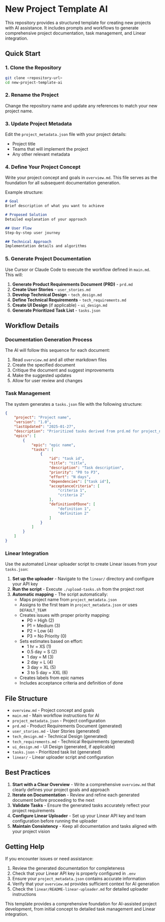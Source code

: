 # New Project Template AI

This repository provides a structured template for creating new projects with AI assistance. It includes prompts and workflows to generate comprehensive project documentation, task management, and Linear integration.

## Quick Start

### 1. Clone the Repository
```bash
git clone <repository-url>
cd new-project-template-ai
```

### 2. Rename the Project
Change the repository name and update any references to match your new project name.

### 3. Update Project Metadata
Edit the `project_metadata.json` file with your project details:
- Project title
- Teams that will implement the project
- Any other relevant metadata

### 4. Define Your Project Concept
Write your project concept and goals in `overview.md`. This file serves as the foundation for all subsequent documentation generation.

Example structure:
```markdown
# Goal
Brief description of what you want to achieve

# Proposed Solution
Detailed explanation of your approach

## User Flow
Step-by-step user journey

## Technical Approach
Implementation details and algorithms
```

### 5. Generate Project Documentation
Use Cursor or Claude Code to execute the workflow defined in `main.md`. This will:

1. **Generate Product Requirements Document (PRD)** - `prd.md`
2. **Create User Stories** - `user_stories.md`
3. **Develop Technical Design** - `tech_design.md`
4. **Define Technical Requirements** - `tech_requirements.md`
5. **Create UI Design** (if applicable) - `ui_design.md`
6. **Generate Prioritized Task List** - `tasks.json`

## Workflow Details

### Documentation Generation Process
The AI will follow this sequence for each document:
1. Read `overview.md` and all other markdown files
2. Create the specified document
3. Critique the document and suggest improvements
4. Make the suggested updates
5. Allow for user review and changes

### Task Management
The system generates a `tasks.json` file with the following structure:
```json
{
    "project": "Project name",
    "version": "1.0",
    "lastUpdated": "2025-01-27",
    "description": "Prioritized tasks derived from prd.md for project_name",
    "epics": [
        {
            "epic": "epic name",
            "tasks": [
                {
                    "id": "task id",
                    "title": "title",
                    "description": "Task description",
                    "priority": "P0 to P3",
                    "effort": "N days",
                    "dependencies": ["task id"],
                    "acceptanceCriteria": [
                        "criteria 1",
                        "criteria 2"
                    ],
                    "definitionOfDone": [
                        "definition 1",
                        "definition 2"
                    ]
                }
            ]
        }
    ]
}
```

### Linear Integration
Use the automated Linear uploader script to create Linear issues from your `tasks.json`:

1. **Set up the uploader** - Navigate to the `linear/` directory and configure your API key
2. **Run the script** - Execute `./upload-tasks.sh` from the project root
3. **Automatic mapping** - The script automatically:
   - Maps project name from `project_metadata.json`
   - Assigns to the first team in `project_metadata.json` or uses `DEFAULT_TEAM`
   - Creates issues with proper priority mapping:
     - P0 = High (2)
     - P1 = Medium (3)
     - P2 = Low (4)
     - P3 = No Priority (0)
   - Sets estimates based on effort:
     - 1 hr = XS (1)
     - 0.5 day = S (2)
     - 1 day = M (3)
     - 2 day = L (4)
     - 3 day = XL (5)
     - 3 to 5 day = XXL (6)
   - Creates labels from epic names
   - Includes acceptance criteria and definition of done

## File Structure

- `overview.md` - Project concept and goals
- `main.md` - Main workflow instructions for AI
- `project_metadata.json` - Project configuration
- `prd.md` - Product Requirements Document (generated)
- `user_stories.md` - User Stories (generated)
- `tech_design.md` - Technical Design (generated)
- `tech_requirements.md` - Technical Requirements (generated)
- `ui_design.md` - UI Design (generated, if applicable)
- `tasks.json` - Prioritized task list (generated)
- `linear/` - Linear uploader script and configuration

## Best Practices

1. **Start with a Clear Overview** - Write a comprehensive `overview.md` that clearly defines your project goals and approach
2. **Iterate on Documentation** - Review and refine each generated document before proceeding to the next
3. **Validate Tasks** - Ensure the generated tasks accurately reflect your project requirements
4. **Configure Linear Uploader** - Set up your Linear API key and team configuration before running the uploader
5. **Maintain Consistency** - Keep all documentation and tasks aligned with your project vision

## Getting Help

If you encounter issues or need assistance:
1. Review the generated documentation for completeness
2. Check that your Linear API key is properly configured in `.env`
3. Ensure your `project_metadata.json` contains accurate information
4. Verify that your `overview.md` provides sufficient context for AI generation
5. Check the `linear/README-linear-uploader.md` for detailed uploader instructions

This template provides a comprehensive foundation for AI-assisted project development, from initial concept to detailed task management and Linear integration.
